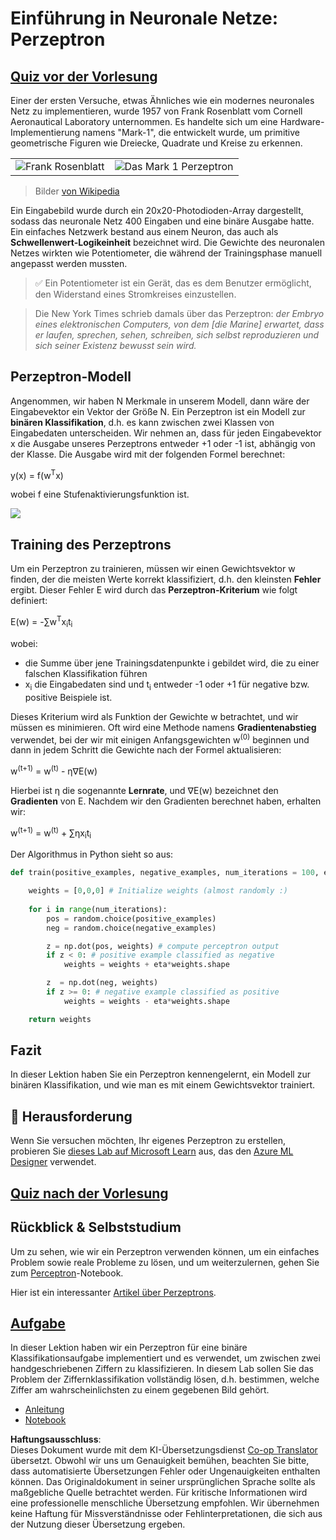 <!--
CO_OP_TRANSLATOR_METADATA:
{
  "original_hash": "0c37770bba4fff3c71dc00eb261ee61b",
  "translation_date": "2025-08-24T09:40:50+00:00",
  "source_file": "lessons/3-NeuralNetworks/03-Perceptron/README.md",
  "language_code": "de"
}
-->
# Einführung in Neuronale Netze: Perzeptron

## [Quiz vor der Vorlesung](https://red-field-0a6ddfd03.1.azurestaticapps.net/quiz/103)

Einer der ersten Versuche, etwas Ähnliches wie ein modernes neuronales Netz zu implementieren, wurde 1957 von Frank Rosenblatt vom Cornell Aeronautical Laboratory unternommen. Es handelte sich um eine Hardware-Implementierung namens "Mark-1", die entwickelt wurde, um primitive geometrische Figuren wie Dreiecke, Quadrate und Kreise zu erkennen.

|      |      |
|--------------|-----------|
|<img src='images/Rosenblatt-wikipedia.jpg' alt='Frank Rosenblatt'/> | <img src='images/Mark_I_perceptron_wikipedia.jpg' alt='Das Mark 1 Perzeptron' />|

> Bilder [von Wikipedia](https://en.wikipedia.org/wiki/Perceptron)

Ein Eingabebild wurde durch ein 20x20-Photodioden-Array dargestellt, sodass das neuronale Netz 400 Eingaben und eine binäre Ausgabe hatte. Ein einfaches Netzwerk bestand aus einem Neuron, das auch als **Schwellenwert-Logikeinheit** bezeichnet wird. Die Gewichte des neuronalen Netzes wirkten wie Potentiometer, die während der Trainingsphase manuell angepasst werden mussten.

> ✅ Ein Potentiometer ist ein Gerät, das es dem Benutzer ermöglicht, den Widerstand eines Stromkreises einzustellen.

> Die New York Times schrieb damals über das Perzeptron: *der Embryo eines elektronischen Computers, von dem [die Marine] erwartet, dass er laufen, sprechen, sehen, schreiben, sich selbst reproduzieren und sich seiner Existenz bewusst sein wird.*

## Perzeptron-Modell

Angenommen, wir haben N Merkmale in unserem Modell, dann wäre der Eingabevektor ein Vektor der Größe N. Ein Perzeptron ist ein Modell zur **binären Klassifikation**, d.h. es kann zwischen zwei Klassen von Eingabedaten unterscheiden. Wir nehmen an, dass für jeden Eingabevektor x die Ausgabe unseres Perzeptrons entweder +1 oder -1 ist, abhängig von der Klasse. Die Ausgabe wird mit der folgenden Formel berechnet:

y(x) = f(w<sup>T</sup>x)

wobei f eine Stufenaktivierungsfunktion ist.

<!-- img src="http://www.sciweavers.org/tex2img.php?eq=f%28x%29%20%3D%20%5Cbegin%7Bcases%7D%0A%20%20%20%20%20%20%20%20%20%2B1%20%26%20x%20%5Cgeq%200%20%5C%5C%0A%20%20%20%20%20%20%20%20%20-1%20%26%20x%20%3C%200%0A%20%20%20%20%20%20%20%5Cend%7Bcases%7D%20%5C%5C%0A&bc=White&fc=Black&im=jpg&fs=12&ff=arev&edit=0" align="center" border="0" alt="f(x) = \begin{cases} +1 & x \geq 0 \\ -1 & x < 0 \end{cases} \\" width="154" height="50" / -->
<img src="images/activation-func.png"/>

## Training des Perzeptrons

Um ein Perzeptron zu trainieren, müssen wir einen Gewichtsvektor w finden, der die meisten Werte korrekt klassifiziert, d.h. den kleinsten **Fehler** ergibt. Dieser Fehler E wird durch das **Perzeptron-Kriterium** wie folgt definiert:

E(w) = -∑w<sup>T</sup>x<sub>i</sub>t<sub>i</sub>

wobei:

* die Summe über jene Trainingsdatenpunkte i gebildet wird, die zu einer falschen Klassifikation führen
* x<sub>i</sub> die Eingabedaten sind und t<sub>i</sub> entweder -1 oder +1 für negative bzw. positive Beispiele ist.

Dieses Kriterium wird als Funktion der Gewichte w betrachtet, und wir müssen es minimieren. Oft wird eine Methode namens **Gradientenabstieg** verwendet, bei der wir mit einigen Anfangsgewichten w<sup>(0)</sup> beginnen und dann in jedem Schritt die Gewichte nach der Formel aktualisieren:

w<sup>(t+1)</sup> = w<sup>(t)</sup> - η∇E(w)

Hierbei ist η die sogenannte **Lernrate**, und ∇E(w) bezeichnet den **Gradienten** von E. Nachdem wir den Gradienten berechnet haben, erhalten wir:

w<sup>(t+1)</sup> = w<sup>(t)</sup> + ∑ηx<sub>i</sub>t<sub>i</sub>

Der Algorithmus in Python sieht so aus:

```python
def train(positive_examples, negative_examples, num_iterations = 100, eta = 1):

    weights = [0,0,0] # Initialize weights (almost randomly :)
        
    for i in range(num_iterations):
        pos = random.choice(positive_examples)
        neg = random.choice(negative_examples)

        z = np.dot(pos, weights) # compute perceptron output
        if z < 0: # positive example classified as negative
            weights = weights + eta*weights.shape

        z  = np.dot(neg, weights)
        if z >= 0: # negative example classified as positive
            weights = weights - eta*weights.shape

    return weights
```

## Fazit

In dieser Lektion haben Sie ein Perzeptron kennengelernt, ein Modell zur binären Klassifikation, und wie man es mit einem Gewichtsvektor trainiert.

## 🚀 Herausforderung

Wenn Sie versuchen möchten, Ihr eigenes Perzeptron zu erstellen, probieren Sie [dieses Lab auf Microsoft Learn](https://docs.microsoft.com/en-us/azure/machine-learning/component-reference/two-class-averaged-perceptron?WT.mc_id=academic-77998-cacaste) aus, das den [Azure ML Designer](https://docs.microsoft.com/en-us/azure/machine-learning/concept-designer?WT.mc_id=academic-77998-cacaste) verwendet.

## [Quiz nach der Vorlesung](https://red-field-0a6ddfd03.1.azurestaticapps.net/quiz/203)

## Rückblick & Selbststudium

Um zu sehen, wie wir ein Perzeptron verwenden können, um ein einfaches Problem sowie reale Probleme zu lösen, und um weiterzulernen, gehen Sie zum [Perceptron](../../../../../lessons/3-NeuralNetworks/03-Perceptron/Perceptron.ipynb)-Notebook.

Hier ist ein interessanter [Artikel über Perzeptrons](https://towardsdatascience.com/what-is-a-perceptron-basics-of-neural-networks-c4cfea20c590).

## [Aufgabe](lab/README.md)

In dieser Lektion haben wir ein Perzeptron für eine binäre Klassifikationsaufgabe implementiert und es verwendet, um zwischen zwei handgeschriebenen Ziffern zu klassifizieren. In diesem Lab sollen Sie das Problem der Ziffernklassifikation vollständig lösen, d.h. bestimmen, welche Ziffer am wahrscheinlichsten zu einem gegebenen Bild gehört.

* [Anleitung](lab/README.md)
* [Notebook](../../../../../lessons/3-NeuralNetworks/03-Perceptron/lab/PerceptronMultiClass.ipynb)

**Haftungsausschluss**:  
Dieses Dokument wurde mit dem KI-Übersetzungsdienst [Co-op Translator](https://github.com/Azure/co-op-translator) übersetzt. Obwohl wir uns um Genauigkeit bemühen, beachten Sie bitte, dass automatisierte Übersetzungen Fehler oder Ungenauigkeiten enthalten können. Das Originaldokument in seiner ursprünglichen Sprache sollte als maßgebliche Quelle betrachtet werden. Für kritische Informationen wird eine professionelle menschliche Übersetzung empfohlen. Wir übernehmen keine Haftung für Missverständnisse oder Fehlinterpretationen, die sich aus der Nutzung dieser Übersetzung ergeben.